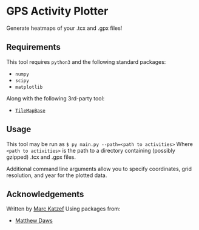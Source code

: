 # GPS Activity Plotter
Generate heatmaps of your .tcx and .gpx files!

## Requirements
This tool requires `python3` and the following standard packages:
* `numpy`
* `scipy`
* `matplotlib`

Along with the following 3rd-party tool:
* [`TileMapBase`](https://github.com/MatthewDaws/TileMapBase)

## Usage
This tool may be run as
`$ py main.py --path=<path to activities>`
Where `<path to activities>` is the path to a directory containing (possibly gzipped) .tcx and .gpx files.

Additional command line arguments allow you to specify coordinates, grid resolution, and year for the plotted data.

## Acknowledgements
Written by [Marc Katzef](https://www.github.com/mkatzef)
Using packages from:
* [Matthew Daws](https://github.com/MatthewDaws)
